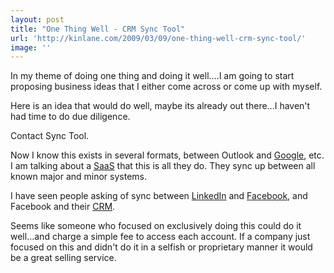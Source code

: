 ```yaml
---
layout: post
title: "One Thing Well - CRM Sync Tool"
url: 'http://kinlane.com/2009/03/09/one-thing-well-crm-sync-tool/'
image: ''
---
```


In my theme of doing one thing and doing it well....I am going to start proposing business ideas that I either come across or come up with myself.

Here is an idea that would do well, maybe its already out there...I haven't had time to do due diligence.

Contact Sync Tool.

Now I know this exists in several formats, between Outlook and [Google][1], etc. I am talking about a [SaaS][2] that this is all they do. They sync up between all known major and minor systems.

I have seen people asking of sync between [LinkedIn][3] and [Facebook][4], and Facebook and their [CRM][5].

Seems like someone who focused on exclusively doing this could do it well...and charge a simple fee to access each account. If a company just focused on this and didn't do it in a selfish or proprietary manner it would be a great selling service.

   [1]: http://google.com (Google)
   [2]: http://en.wikipedia.org/wiki/Software_as_a_service (Software as a service)
   [3]: http://www.linkedin.com (LinkedIn)
   [4]: http://facebook.com (Facebook)
   [5]: http://en.wikipedia.org/wiki/Customer_relationship_management (Customer relationship management)
